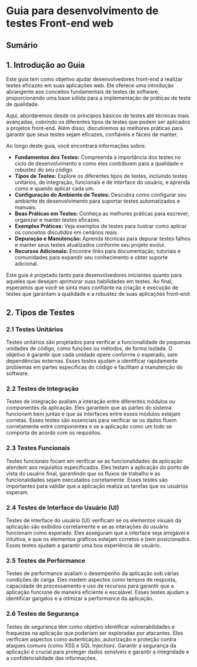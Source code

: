 # Guia para desenvolvimento de testes Front-end web

## Sumário

## 1. Introdução ao Guia

Este guia tem como objetivo ajudar desenvolvedores front-end a realizar testes eficazes em suas aplicações web. Ele oferece uma introdução abrangente aos conceitos fundamentais de testes de software, proporcionando uma base sólida para a implementação de práticas de teste de qualidade.

Aqui, abordaremos desde os princípios básicos de testes até técnicas mais avançadas, cobrindo os diferentes tipos de testes que podem ser aplicados a projetos front-end. Além disso, discutiremos as melhores práticas para garantir que seus testes sejam eficazes, confiáveis e fáceis de manter.

Ao longo deste guia, você encontrará informações sobre:

- **Fundamentos dos Testes:** Compreenda a importância dos testes no ciclo de desenvolvimento e como eles contribuem para a qualidade e robustez do seu código.
- **Tipos de Testes:** Explore os diferentes tipos de testes, incluindo testes unitários, de integração, funcionais e de interface do usuário, e aprenda como e quando aplicar cada um.
- **Configuração do Ambiente de Testes:** Descubra como configurar seu ambiente de desenvolvimento para suportar testes automatizados e manuais.
- **Boas Práticas em Testes:** Conheça as melhores práticas para escrever, organizar e manter testes eficazes.
- **Exemplos Práticos:** Veja exemplos de testes para ilustrar como aplicar os conceitos discutidos em cenários reais.
- **Depuração e Manutenção:** Aprenda técnicas para depurar testes falhos e manter seus testes atualizados conforme seu projeto evolui.
- **Recursos Adicionais:** Encontre links para documentação, tutoriais e comunidades para expandir seu conhecimento e obter suporte adicional.

Este guia é projetado tanto para desenvolvedores iniciantes quanto para aqueles que desejam aprimorar suas habilidades em testes. Ao final, esperamos que você se sinta mais confiante na criação e execução de testes que garantam a qualidade e a robustez de suas aplicações front-end.


## 2. Tipos de Testes

### 2.1 Testes Unitários
 
Testes unitários são projetados para verificar a funcionalidade de pequenas unidades de código, como funções ou métodos, de forma isolada. O objetivo é garantir que cada unidade opere conforme o esperado, sem dependências externas. Esses testes ajudam a identificar rapidamente problemas em partes específicas do código e facilitam a manutenção do software.

### 2.2 Testes de Integração
 
Testes de integração avaliam a interação entre diferentes módulos ou componentes da aplicação. Eles garantem que as partes do sistema funcionem bem juntas e que as interfaces entre esses módulos estejam corretas. Esses testes são essenciais para verificar se os dados fluem corretamente entre componentes e se a aplicação como um todo se comporta de acordo com os requisitos.

### 2.3 Testes Funcionais
 
Testes funcionais focam em verificar se as funcionalidades da aplicação atendem aos requisitos especificados. Eles testam a aplicação do ponto de vista do usuário final, garantindo que os fluxos de trabalho e as funcionalidades sejam executados corretamente. Esses testes são importantes para validar que a aplicação realiza as tarefas que os usuários esperam.

### 2.4 Testes de Interface do Usuário (UI)
 
Testes de interface do usuário (UI) verificam se os elementos visuais da aplicação são exibidos corretamente e se as interações do usuário funcionam como esperado. Eles asseguram que a interface seja amigável e intuitiva, e que os elementos gráficos estejam corretos e bem posicionados. Esses testes ajudam a garantir uma boa experiência de usuário.

### 2.5 Testes de Performance
 
Testes de performance avaliam o desempenho da aplicação sob várias condições de carga. Eles medem aspectos como tempos de resposta, capacidade de processamento e uso de recursos para garantir que a aplicação funcione de maneira eficiente e escalável. Esses testes ajudam a identificar gargalos e a otimizar a performance da aplicação.

### 2.6 Testes de Segurança
 
Testes de segurança têm como objetivo identificar vulnerabilidades e fraquezas na aplicação que poderiam ser exploradas por atacantes. Eles verificam aspectos como autenticação, autorização e proteção contra ataques comuns (como XSS e SQL Injection). Garantir a segurança da aplicação é crucial para proteger dados sensíveis e garantir a integridade e a confidencialidade das informações.
